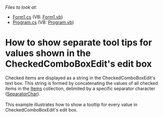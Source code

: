 <!-- default file list -->
*Files to look at*:

* [Form1.cs](./CS/WindowsApplication3/Form1.cs) (VB: [Form1.vb](./VB/WindowsApplication3/Form1.vb))
* [Program.cs](./CS/WindowsApplication3/Program.cs) (VB: [Program.vb](./VB/WindowsApplication3/Program.vb))
<!-- default file list end -->
# How to show separate tool tips for values shown in the CheckedComboBoxEdit's edit box 


<p>Checked items are displayed as a string in the CheckedComboBoxEdit's text box. This string is formed by concatenating the values of all checked items in the <u>Items</u> collection, delimited by a specific separator character (<u>SeparatorChar</u>). <br />
 <br />
This example illustrates how to show a tooltip for every value in CheckedComboBoxEdit's edit box. <br />
 </p>

<br/>


